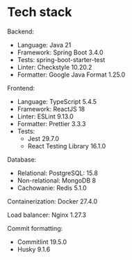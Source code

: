 # Tech stack

Backend:
- Language: Java 21
- Framework: Spring Boot 3.4.0
- Tests: spring-boot-starter-test
- Linter: Checkstyle 10.20.2
- Formatter: Google Java Format 1.25.0

Frontend:
- Language: TypeScript 5.4.5
- Framework: ReactJS 18
- Linter: ESLint 9.13.0
- Formatter: Prettier 3.3.3
- Tests: 
    - Jest 29.7.0
    - React Testing Library 16.1.0

Database:
- Relational: PostgreSQL: 15.8
- Non-relational: MongoDB 8
- Cachowanie: Redis 5.1.0

Containerization: Docker 27.4.0

Load balancer: Nginx 1.27.3

Commit formatting:
- Commitlint 19.5.0
- Husky 9.1.6
